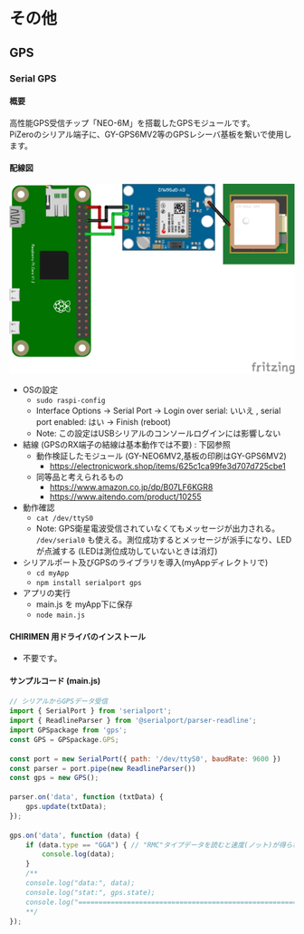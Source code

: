 # その他

## GPS

### Serial GPS

#### 概要

高性能GPS受信チップ「NEO-6M」を搭載したGPSモジュールです。  
PiZeroのシリアル端子に、GY-GPS6MV2等のGPSレシーバ基板を繋いで使用します。

#### 配線図

![](GY-NEO6MV2.png "schematic")

* OSの設定
  * ```sudo raspi-config```
  * Interface Options -> Serial Port -> Login over serial: いいえ , serial port enabled: はい -> Finish (reboot)
  * Note: この設定はUSBシリアルのコンソールログインには影響しない
* 結線 (GPSのRX端子の結線は基本動作では不要) : 下図参照
  * 動作検証したモジュール (GY-NEO6MV2,基板の印刷はGY-GPS6MV2)
    * https://electronicwork.shop/items/625c1ca99fe3d707d725cbe1
  * 同等品と考えられるもの
    * https://www.amazon.co.jp/dp/B07LF6KGR8
    * https://www.aitendo.com/product/10255
* 動作確認
  * ```cat /dev/ttyS0```
  * Note: GPS衛星電波受信されていなくてもメッセージが出力される。 ```/dev/serial0``` も使える。測位成功するとメッセージが派手になり、LEDが点滅する (LEDは測位成功していないときは消灯)
* シリアルポート及びGPSのライブラリを導入(myAppディレクトリで)
  * ```cd myApp```
  * ```npm install serialport gps```
* アプリの実行
  * main.js を myApp下に保存
  * ```node main.js```

#### CHIRIMEN 用ドライバのインストール

- 不要です。

#### サンプルコード (main.js)

```javascript
// シリアルからGPSデータ受信
import { SerialPort } from 'serialport';
import { ReadlineParser } from '@serialport/parser-readline';
import GPSpackage from 'gps';
const GPS = GPSpackage.GPS;

const port = new SerialPort({ path: '/dev/ttyS0', baudRate: 9600 })
const parser = port.pipe(new ReadlineParser())
const gps = new GPS();

parser.on('data', function (txtData) {
    gps.update(txtData);
});

gps.on('data', function (data) {
    if (data.type == "GGA") { // "RMC"タイプデータを読むと速度(ノット)が得られる
        console.log(data);
    }
    /** 
    console.log("data:", data);
    console.log("stat:", gps.state);
    console.log("==============================================================");
    **/
});
```
